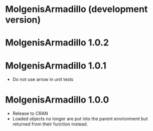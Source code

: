 # MolgenisArmadillo (development version)

# MolgenisArmadillo 1.0.2

# MolgenisArmadillo 1.0.1

* Do not use arrow in unit tests

# MolgenisArmadillo 1.0.0

* Release to CRAN
* Loaded objects no longer are put into the parent environment but
returned from their function instead.
